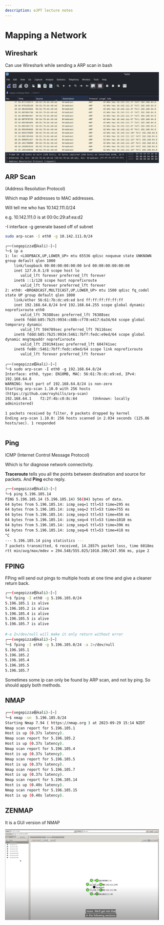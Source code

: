 ```yaml
---
description: eJPT lecture notes
---
```


# Mapping a Network

## Wireshark

Can use Wireshark while sending a ARP scan in bash

![](<../.gitbook/assets/image (19).png>)

## ARP Scan

(Address Resolution Protocol)&#x20;

Which map IP addresses to MAC addresses.

Will tell me who has 10.142.111.0/24

e.g. 10.142.111.0 is at 00:0c:29:af:ea:d2

\-I interface -g generate based off of subnet

```bash
sudo arp-scan -I eth0 -g 10.142.111.0/24
```

<pre class="language-bash"><code class="lang-bash">┌──(vegepizza㉿kali)-[~]
└─$ ip a
1: lo: &#x3C;LOOPBACK,UP,LOWER_UP> mtu 65536 qdisc noqueue state UNKNOWN group default qlen 1000
    link/loopback 00:00:00:00:00:00 brd 00:00:00:00:00:00
    inet 127.0.0.1/8 scope host lo
       valid_lft forever preferred_lft forever
    inet6 ::1/128 scope host noprefixroute 
       valid_lft forever preferred_lft forever
2: eth0: &#x3C;BROADCAST,MULTICAST,UP,LOWER_UP> mtu 1500 qdisc fq_codel state UP group default qlen 1000
    link/ether 56:61:7b:dc:e9:ed brd ff:ff:ff:ff:ff:ff
    inet 192.168.64.8/24 brd 192.168.64.255 scope global dynamic noprefixroute eth0
       valid_lft 76388sec preferred_lft 76388sec
    inet6 fddd:b85:7b25:9934:c88b:cf78:e417:6a34/64 scope global temporary dynamic 
       valid_lft 594789sec preferred_lft 76116sec
    inet6 fddd:b85:7b25:9934:5461:7bff:fedc:e9ed/64 scope global dynamic mngtmpaddr noprefixroute 
       valid_lft 2591941sec preferred_lft 604741sec
    inet6 fe80::5461:7bff:fedc:e9ed/64 scope link noprefixroute 
       valid_lft forever preferred_lft forever
                                                                                                                                                                                                                                                                                                                                                                           
┌──(vegepizza㉿kali)-[~]
└─$ sudo arp-scan -I eth0 -g 192.168.64.8/24
Interface: eth0, type: EN10MB, MAC: 56:61:7b:dc:e9:ed, IPv4: 192.168.64.8
WARNING: host part of 192.168.64.8/24 is non-zero
Starting arp-scan 1.10.0 with 256 hosts (https://github.com/royhills/arp-scan)
192.168.64.1    f2:2f:4b:c0:8c:64       (Unknown: locally administered)

1 packets received by filter, 0 packets dropped by kernel
Ending arp-scan 1.10.0: 256 hosts scanned in 2.034 seconds (125.86 hosts/sec). 1 responded
<strong>
</strong></code></pre>

## Ping

ICMP (Internet Control Message Protocol)

Which is for diagnose network connectivity.

**Traceroute** tells you all the points between destination and source for packets. And **Ping** echo reply.

```bash
┌──(vegepizza㉿kali)-[~]
└─$ ping 5.196.105.14
PING 5.196.105.14 (5.196.105.14) 56(84) bytes of data.
64 bytes from 5.196.105.14: icmp_seq=1 ttl=53 time=295 ms
64 bytes from 5.196.105.14: icmp_seq=2 ttl=53 time=755 ms
64 bytes from 5.196.105.14: icmp_seq=3 ttl=53 time=456 ms
64 bytes from 5.196.105.14: icmp_seq=4 ttl=53 time=1010 ms
64 bytes from 5.196.105.14: icmp_seq=5 ttl=53 time=396 ms
64 bytes from 5.196.105.14: icmp_seq=6 ttl=53 time=418 ms
^C
--- 5.196.105.14 ping statistics ---
7 packets transmitted, 6 received, 14.2857% packet loss, time 6018ms
rtt min/avg/max/mdev = 294.548/555.025/1010.390/247.956 ms, pipe 2
```

## FPING

FPing will send out pings to multiple hosts at one time and give a cleaner return back.

```bash
┌──(vegepizza㉿kali)-[~]
└─$ fping -I eth0 -g 5.196.105.0/24 
5.196.105.1 is alive
5.196.105.2 is alive
5.196.105.4 is alive
5.196.105.5 is alive
5.196.105.7 is alive

#-a 2>/dev/null will make it only return without error
┌──(vegepizza㉿kali)-[~]
└─$ fping -I eth0 -g 5.196.105.0/24 -a 2>/dev/null
5.196.105.1
5.196.105.2
5.196.105.4
5.196.105.5
5.196.105.7
```

Sometimes some ip can only be found by ARP scan, and not by ping. So should apply both methods.

## NMAP

```bash
┌──(vegepizza㉿kali)-[~]
└─$ nmap -sn  5.196.105.0/24       
Starting Nmap 7.94 ( https://nmap.org ) at 2023-09-29 15:14 NZDT
Nmap scan report for 5.196.105.1
Host is up (0.37s latency).
Nmap scan report for 5.196.105.2
Host is up (0.37s latency).
Nmap scan report for 5.196.105.4
Host is up (0.37s latency).
Nmap scan report for 5.196.105.5
Host is up (0.37s latency).
Nmap scan report for 5.196.105.7
Host is up (0.37s latency).
Nmap scan report for 5.196.105.14
Host is up (0.40s latency).
Nmap scan report for 5.196.105.15
Host is up (0.40s latency).
```

## ZENMAP

It is a GUI version of NMAP

![](<../.gitbook/assets/image (20).png>)
